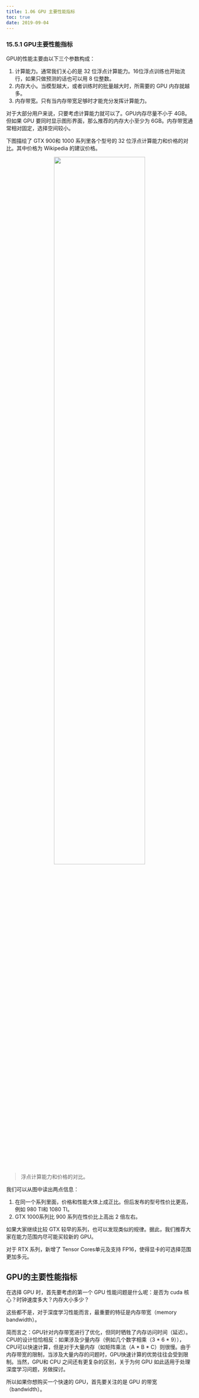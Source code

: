 ```yaml
---
title: 1.06 GPU 主要性能指标
toc: true
date: 2019-09-04
---
```


### 15.5.1 GPU主要性能指标
GPU的性能主要由以下三个参数构成：

1. 计算能力。通常我们关心的是 32 位浮点计算能力。16位浮点训练也开始流行，如果只做预测的话也可以用 8 位整数。
2. 内存大小。当模型越大，或者训练时的批量越大时，所需要的 GPU 内存就越多。
3. 内存带宽。只有当内存带宽足够时才能充分发挥计算能力。

对于大部分用户来说，只要考虑计算能力就可以了。GPU内存尽量不小于 4GB。但如果 GPU 要同时显示图形界面，那么推荐的内存大小至少为 6GB。内存带宽通常相对固定，选择空间较小。

下图描绘了 GTX 900和 1000 系列里各个型号的 32 位浮点计算能力和价格的对比。其中价格为 Wikipedia 的建议价格。

<p align="center">
    <img width="70%" height="70%" src="http://images.iterate.site/blog/image/20190722/5HnTplPtTo16.png?imageslim">
</p>

> 浮点计算能力和价格的对比。

我们可以从图中读出两点信息：

1. 在同一个系列里面，价格和性能大体上成正比。但后发布的型号性价比更高，例如 980 TI和 1080 TI。
2. GTX 1000系列比 900 系列在性价比上高出 2 倍左右。

如果大家继续比较 GTX 较早的系列，也可以发现类似的规律。据此，我们推荐大家在能力范围内尽可能买较新的 GPU。

对于 RTX 系列，新增了 Tensor Cores单元及支持 FP16，使得显卡的可选择范围更加多元。


## GPU的主要性能指标


在选择 GPU 时，首先要考虑的第一个 GPU 性能问题是什么呢：是否为 cuda 核心？时钟速度多大？内存大小多少？

这些都不是，对于深度学习性能而言，最重要的特征是内存带宽（memory bandwidth）。

简而言之：GPU针对内存带宽进行了优化，但同时牺牲了内存访问时间（延迟）。CPU的设计恰恰相反：如果涉及少量内存（例如几个数字相乘（3 * 6 * 9）），CPU可以快速计算，但是对于大量内存（如矩阵乘法（A * B * C）则很慢。由于内存带宽的限制，当涉及大量内存的问题时，GPU快速计算的优势往往会受到限制。当然，GPU和 CPU 之间还有更复杂的区别，关于为何 GPU 如此适用于处理深度学习问题，另做探讨。


所以如果你想购买一个快速的 GPU，首先要关注的是 GPU 的带宽（bandwidth）。
